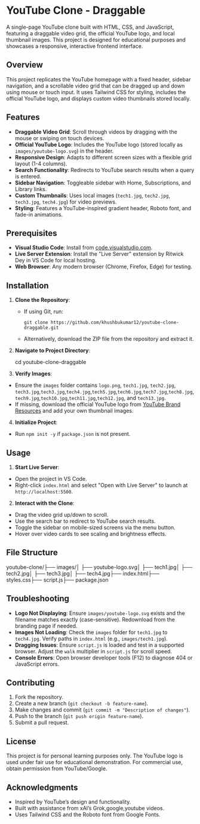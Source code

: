 # YouTube Clone - Draggable

A single-page YouTube clone built with HTML, CSS, and JavaScript, featuring a draggable video grid, the official YouTube logo, and local thumbnail images. This project is designed for educational purposes and showcases a responsive, interactive frontend interface.

## Overview

This project replicates the YouTube homepage with a fixed header, sidebar navigation, and a scrollable video grid that can be dragged up and down using mouse or touch input. It uses Tailwind CSS for styling, includes the official YouTube logo, and displays custom video thumbnails stored locally.

## Features

- **Draggable Video Grid**: Scroll through videos by dragging with the mouse or swiping on touch devices.
- **Official YouTube Logo**: Includes the YouTube logo (stored locally as `images/youtube-logo.svg`) in the header.
- **Responsive Design**: Adapts to different screen sizes with a flexible grid layout (1-4 columns).
- **Search Functionality**: Redirects to YouTube search results when a query is entered.
- **Sidebar Navigation**: Toggleable sidebar with Home, Subscriptions, and Library links.
- **Custom Thumbnails**: Uses local images (`tech1.jpg`, `tech2.jpg`, `tech3.jpg`, `tech4.jpg`) for video previews.
- **Styling**: Features a YouTube-inspired gradient header, Roboto font, and fade-in animations.

## Prerequisites

- **Visual Studio Code**: Install from [code.visualstudio.com](https://code.visualstudio.com/).
- **Live Server Extension**: Install the "Live Server" extension by Ritwick Dey in VS Code for local hosting.
- **Web Browser**: Any modern browser (Chrome, Firefox, Edge) for testing.

## Installation

1. **Clone the Repository**:
   - If using Git, run:
     ```
     git clone https://github.com/khushbukumar12/youtube-clone-draggable.git
     ```
   - Alternatively, download the ZIP file from the repository and extract it.

2. **Navigate to Project Directory**:

   cd youtube-clone-draggable

3. **Verify Images**:
- Ensure the `images` folder contains `logo.png`, `tech1.jpg`, `tech2.jpg`, `tech3.jpg`,`tech3.jpg`,`tech4.jpg`,`tech5.jpg`,`tech6.jpg`,`tech7.jpg`,`tech8.jpg`,`tech9.jpg`,`tech10.jpg`,`tech11.jpg`,`tech12.jpg`, and `tech13.jpg`.
- If missing, download the official YouTube logo from [YouTube Brand Resources](https://www.youtube.com/howyoutubeworks/resources/brand-resources/) and add your own thumbnail images.

4. **Initialize Project**:
- Run `npm init -y` if `package.json` is not present.

## Usage

1. **Start Live Server**:
- Open the project in VS Code.
- Right-click `index.html` and select "Open with Live Server" to launch at `http://localhost:5500`.

2. **Interact with the Clone**:
- Drag the video grid up/down to scroll.
- Use the search bar to redirect to YouTube search results.
- Toggle the sidebar on mobile-sized screens via the menu button.
- Hover over video cards to see scaling and brightness effects.

## File Structure

youtube-clone/├── images/│   ├── youtube-logo.svg│   ├── tech1.jpg│   ├── tech2.jpg│   ├── tech3.jpg│   ├── tech4.jpg├── index.html├── styles.css├── script.js├── package.json

## Troubleshooting

- **Logo Not Displaying**: Ensure `images/youtube-logo.svg` exists and the filename matches exactly (case-sensitive). Redownload from the branding page if needed.
- **Images Not Loading**: Check the `images` folder for `tech1.jpg` to `tech4.jpg`. Verify paths in `index.html` (e.g., `images/tech1.jpg`).
- **Dragging Issues**: Ensure `script.js` is loaded and test in a supported browser. Adjust the `walk` multiplier in `script.js` for scroll speed.
- **Console Errors**: Open browser developer tools (F12) to diagnose 404 or JavaScript errors.

## Contributing

1. Fork the repository.
2. Create a new branch (`git checkout -b feature-name`).
3. Make changes and commit (`git commit -m "Description of changes"`).
4. Push to the branch (`git push origin feature-name`).
5. Submit a pull request.

## License

This project is for personal learning purposes only. The YouTube logo is used under fair use for educational demonstration. For commercial use, obtain permission from YouTube/Google.

## Acknowledgments

- Inspired by YouTube’s design and functionality.
- Built with assistance from xAI’s Grok,google,youtube videos.
- Uses Tailwind CSS and the Roboto font from Google Fonts.
